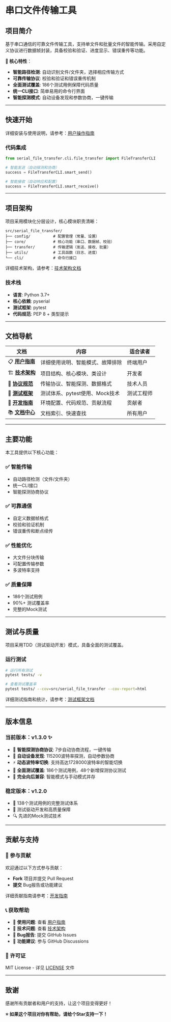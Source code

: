 # 串口文件传输工具

## 项目简介

基于串口通信的可靠文件传输工具，支持单文件和批量文件的智能传输。采用自定义协议进行数据帧封装，具备校验和验证、进度显示、错误重传等功能。

**🚀 核心特性**：

- **智能路径检测**: 自动识别文件/文件夹，选择相应传输方式
- **可靠传输协议**: 校验和验证和错误重传机制  
- **全面测试覆盖**: 186个测试用例保障代码质量
- **统一CLI接口**: 简单易用的命令行界面
- **智能探测模式**: 自动设备发现和参数协商，一键传输

---

## 快速开始

详细安装与使用说明，请参考：[用户操作指南](docs/USER_GUIDE.md)

### 代码集成

```python
from serial_file_transfer.cli.file_transfer import FileTransferCLI

# 智能发送（自动探测和协商）
success = FileTransferCLI.smart_send()

# 智能接收（自动响应和配置）
success = FileTransferCLI.smart_receive()
```

---

## 项目架构

项目采用模块化分层设计，核心模块职责清晰：

```text
src/serial_file_transfer/
├── config/          # 配置管理（常量、设置）
├── core/            # 核心功能（串口、数据帧、校验）
├── transfer/        # 传输逻辑（发送、接收、批量）
├── utils/           # 工具函数（日志、进度）
└── cli/             # 命令行接口
```

详细技术架构，请参考：[技术架构文档](docs/ARCHITECTURE.md)

### 技术栈

- **语言**: Python 3.7+
- **核心依赖**: pyserial
- **测试框架**: pytest
- **代码规范**: PEP 8 + 类型提示

---

## 文档导航

| 文档 | 内容 | 适合读者 |
|------|------|----------|
| 📋 **[用户指南](docs/USER_GUIDE.md)** | 详细使用说明、智能模式、故障排除 | 终端用户 |
| 🏗️ **[技术架构](docs/ARCHITECTURE.md)** | 项目结构、核心模块、类设计 | 开发者 |
| 📡 **[协议规范](docs/PROTOCOL.md)** | 传输协议、智能探测、数据格式 | 技术人员 |
| 🧪 **[测试框架](docs/TESTING.md)** | 测试体系、pytest使用、Mock技术 | 测试工程师 |
| 🔧 **[开发指南](docs/DEVELOPMENT.md)** | 环境配置、代码规范、贡献流程 | 贡献者 |
| 📚 **[文档中心](docs/README.md)** | 文档索引、快速查找 | 所有用户 |

---

## 主要功能

本工具提供以下核心功能：

### ✅ 智能传输

- 自动路径检测（文件/文件夹）
- 统一CLI接口
- 智能探测协商协议

### ✅ 可靠通信  

- 自定义数据帧格式
- 校验和验证机制
- 错误重传和断点续传

### ✅ 性能优化

- 大文件分块传输
- 可配置传输参数
- 多波特率支持

### ✅ 质量保障

- 186个测试用例
- 90%+ 测试覆盖率
- 完整的Mock测试

---

## 测试与质量

项目采用TDD（测试驱动开发）模式，具备全面的测试覆盖。

### 运行测试

```bash
# 运行所有测试
pytest tests/ -v

# 查看测试覆盖率
pytest tests/ --cov=src/serial_file_transfer --cov-report=html
```

详细测试指南和统计，请参考：[测试框架文档](docs/TESTING.md)

---

## 版本信息

### 当前版本：v1.3.0 ✨

- 🚀 **智能探测协商协议**: 7步自动协商流程，一键传输
- 📡 **自动设备发现**: 115200波特率探测，自动参数协商
- ⚡ **动态波特率切换**: 支持高达1728000波特率的智能切换
- 🧪 **全面测试覆盖**: 186个测试用例，48个新增探测协议测试
- 🔧 **完全向后兼容**: 智能模式与手动模式并存

### 稳定版本：v1.2.0

- 🧪 138个测试用例的完整测试体系
- 🎯 测试驱动开发和高质量保障
- 🔍 先进的Mock测试技术

---

## 贡献与支持

### 🤝 参与贡献

欢迎通过以下方式参与贡献：

- **Fork** 项目并提交 Pull Request
- **提交** Bug报告或功能建议

详细贡献指南请参考：[开发指南](docs/DEVELOPMENT.md)

### 📞 获取帮助

- 📖 **使用问题**: 查看 [用户指南](docs/USER_GUIDE.md)
- 🔧 **技术问题**: 查看 [技术架构](docs/ARCHITECTURE.md)
- 🐛 **Bug报告**: 提交 GitHub Issues
- 💬 **功能建议**: 参与 GitHub Discussions

### 📄 许可证

MIT License - 详见 [LICENSE](LICENSE) 文件

---

## 致谢

感谢所有贡献者和用户的支持，让这个项目变得更好！

**⭐ 如果这个项目对你有帮助，请给个Star支持一下！**
